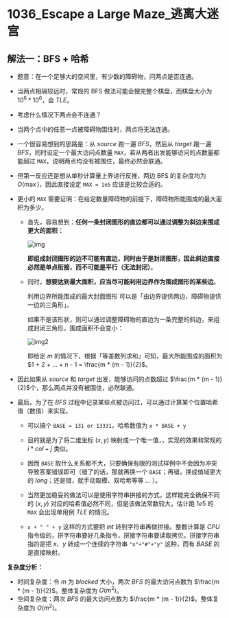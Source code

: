 # 1036_Escape a Large Maze_逃离大迷宫

## 解法一：BFS + 哈希

- 题意：在一个足够大的空间里，有少数的障碍物，问两点是否连通。
- 当两点相隔较远时，常规的 BFS 做法可能会搜完整个棋盘，而棋盘大小为 $10^{6} * 10^{6}$，会 $TLE$。
- 考虑什么情况下两点会不连通？
- 当两个点中的任意一点被障碍物围住时，两点将无法连通。
- 一个很容易想到的思路是：从 $source$ 跑一遍 $BFS$，然后从 $target$ 跑一遍 $BFS$，同时设定一个最大访问点数量 `MAX`，若从两者出发能够访问的点数量都能超过 `MAX`，说明两点均没有被围住，最终必然会联通。
- 但第一反应还是想从单秒计算量上界进行反推，两边 BFS 的复杂度均为 $O(\max)$，因此直接设定 `MAX = 1e5` 应该是比较合适的。

- 更小的 `MAX` 需要证明：在给定数量障碍物的前提下，障碍物所能围成的最大面积为多少。

  - 首先，容易想到：**任何一条封闭图形的直边都可以通过调整为斜边来围成更大的面积：**
    
    ![img](https://pic.leetcode-cn.com/1641855571-IOaJZJ-image.png)

    **即组成封闭图形的边不可能有直边，同时由于是封闭图形，因此斜边直接必然是单点衔接，而不可能是平行（无法封闭）**。

  - 同时，**想要达到最大面积，应当尽可能利用边界作为围成图形的某些边**。

    利用边界所能围成的最大封面图形 可以是「由边界提供两边，障碍物提供一边的三角形」。

    如果不是该形状，则可以通过调整障碍物的直边为一条完整的斜边，来组成封闭三角形，围成面积不会变小：

    ![img2](https://pic.leetcode-cn.com/1641856898-BYFygs-image.png)

    即给定 $m$ 的情况下，根据「等差数列求和」可知，最大所能围成的面积为 $1 + 2 + ... + n - 1 = \frac{m * (m - 1)}{2}$。

- 因此如果从 $source$ 和 $target$ 出发，能够访问的点数超过 $\frac{m * (m - 1)}{2}$个，那么两点并没有被围住，必然联通。

- 最后，为了在 $BFS$ 过程中记录某些点被访问过，可以通过计算某个位置哈希值（数值）来实现。

    - 可以搞个 `BASE = 131 or 13331`，哈希数值为 `x * BASE + y`
    - 目的就是为了将二维坐标 $(x, y)$ 映射成一个唯一值，，实现的效果和常规的 $i * col + j$ 类似。
    - 因而 `BASE` 取什么关系都不大，只要确保有限的测试样例中不会因为冲突导致答案错误即可（错了的话，那就再换一个 `BASE`；再错，换成值域更大的 $long$；还是错，就手动取模、双哈希等等 ... ）。
    - 当然更加稳妥的做法可以是使用字符串拼接的方式，这样能完全确保不同的 $(x, y)$ 对应的哈希值必然不同，但是该做法常数较大，估计跑 $1e5$ 的 `MAX` 会出现单用例 $TLE$ 的情况。

    - `x + " " + y` 这样的方式要把 $int$ 转到字符串再做拼接。整数计算是 $CPU$ 指令级的，拼字符串要好几条指令，拼接字符串要读取拷贝。拼接字符串指的是把 $x$、$y$ 转成一个连续的字符串 `"x"+"#"+"y"` 这种，而有 $BASE$ 的是直接映射。

**复杂度分析：**

- 时间复杂度：令 $m$ 为 $blocked$ 大小，两次 $BFS$ 的最大访问点数为 $\frac{m * (m - 1)}{2}$。整体复杂度为 $O(m^{2})$。
- 空间复杂度：两次 $BFS$ 的最大访问点数为 $\frac{m * (m - 1)}{2}$。整体复杂度为  $O(m^{2})$。


